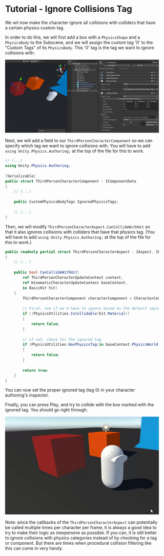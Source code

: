
# Tutorial - Ignore Collisions Tag

We wil now make the character ignore all collisions with colliders that have a certain physics custom tag. 

In order to do this, we will first add a box with a `PhysicsShape` and a `PhysicsBody` to the Subscene, and we will assign the custom tag '0' to the "Custom Tags" of its `PhysicsBody`. This '0' tag is the tag we want to ignore collisions with:

![](../Images/tutorial_box_tag.png)

Next, we will add a field to our `ThirdPersonCharacterComponent` so we can specify which tag we want to ignore collisions with. You will have to add `using Unity.Physics.Authoring;` at the top of the file for this to work.

```cs
// (...)
using Unity.Physics.Authoring;

[Serializable]
public struct ThirdPersonCharacterComponent : IComponentData
{
    // (...)

    public CustomPhysicsBodyTags IgnoredPhysicsTags;

    // (...)
}
```

Then, we will modify `ThirdPersonCharacterAspect.CanCollideWithHit` so that it also ignores collisions with colliders that have that physics tag. (You will have to add `using Unity.Physics.Authoring;` at the top of the file for this to work.)

```cs
public readonly partial struct ThirdPersonCharacterAspect : IAspect, IKinematicCharacterProcessor<ThirdPersonCharacterUpdateContext>
{
    // (...)
    
    public bool CanCollideWithHit(
        ref ThirdPersonCharacterUpdateContext context, 
        ref KinematicCharacterUpdateContext baseContext,
        in BasicHit hit)
    {
        ThirdPersonCharacterComponent characterComponent = CharacterComponent.ValueRO;
        
        // First, see if we'd have to ignore based on the default implementation
        if (!PhysicsUtilities.IsCollidable(hit.Material))
        {
            return false;
        }

        // if not, check for the ignored tag
        if (PhysicsUtilities.HasPhysicsTag(in baseContext.PhysicsWorld, hit.RigidBodyIndex, characterComponent.IgnoredPhysicsTags))
        {
            return false;
        }

        return true;
    }
}
```

You can now set the proper ignored tag (tag 0) in your character authoring's inspector.

Finally, you can press Play, and try to collide with the box marked with the ignored tag. You should go right through. 

![](../Images/tutorial_ignore_collisions.gif)


Note: since the callbacks of the `ThirdPersonCharacterAspect` can potentially be called multiple times per character per frame, it is always a good idea to try to make their logic as inexpensive as possible. If you can, it is still better to ignore collisions with physics categories instead of by checking for a tag or component. But there are times when procedural collision filtering like this can come in very handy.